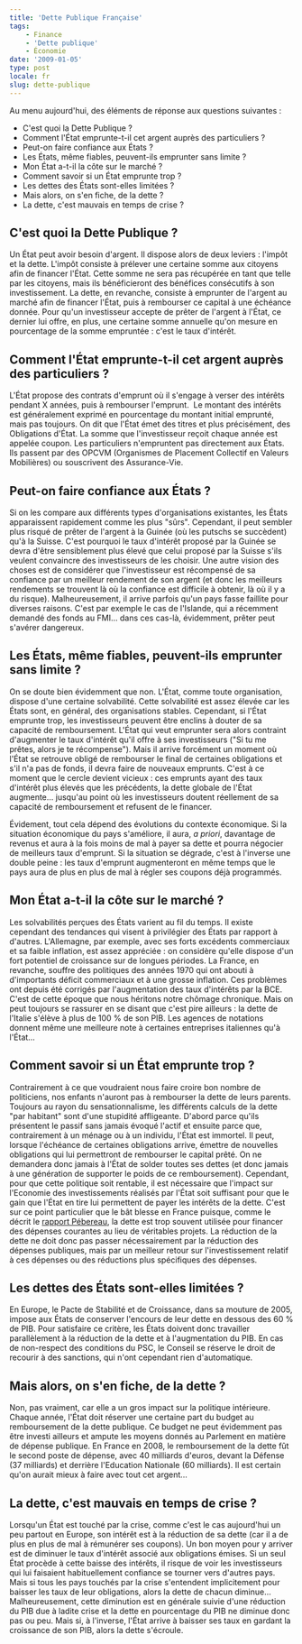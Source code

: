 ```yaml
---
title: 'Dette Publique Française'
tags:
    - Finance
    - 'Dette publique'
    - Économie
date: '2009-01-05'
type: post
locale: fr
slug: dette-publique
---
```


Au menu aujourd'hui, des éléments de réponse aux questions suivantes :

* C'est quoi la Dette Publique ?
* Comment l'État emprunte-t-il cet argent auprès des particuliers ?
* Peut-on faire confiance aux États ?
* Les États, même fiables, peuvent-ils emprunter sans limite ?
* Mon État a-t-il la côte sur le marché ?
* Comment savoir si un État emprunte trop ?
* Les dettes des États sont-elles limitées ?
* Mais alors, on s'en fiche, de la dette ?
* La dette, c'est mauvais en temps de crise ?

<!-- more -->

## C'est quoi la Dette Publique ?

Un État peut avoir besoin d'argent. Il dispose alors de deux leviers : l'impôt et la dette. L'impôt consiste à prélever une certaine somme aux citoyens afin de financer l'État. Cette somme ne sera pas récupérée en tant que telle par les citoyens, mais ils bénéficieront des bénéfices consécutifs à son investissement. La dette, en revanche, consiste à emprunter de l'argent au marché afin de financer l'État, puis à rembourser ce capital à une échéance donnée. Pour qu'un investisseur accepte de prêter de l'argent à l'État, ce dernier lui offre, en plus, une certaine somme annuelle qu'on mesure en pourcentage de la somme empruntée : c'est le taux d'intérêt.

## Comment l'État emprunte-t-il cet argent auprès des particuliers ?

L'État propose des contrats d'emprunt où il s'engage à verser des intérêts pendant X années, puis à rembourser l'emprunt.  Le montant des intérêts est généralement exprimé en pourcentage du montant initial emprunté, mais pas toujours. On dit que l'État émet des titres et plus précisément, des Obligations d'État. La somme que l'investisseur reçoit chaque année est appelée coupon. Les particuliers n'empruntent pas directement aux États. Ils passent par des OPCVM (Organismes de Placement Collectif en Valeurs Mobilières) ou souscrivent des Assurance-Vie.

## Peut-on faire confiance aux États ?

Si on les compare aux différents types d'organisations existantes, les États apparaissent rapidement comme les plus "sûrs". Cependant, il peut sembler plus risqué de prêter de l'argent à la Guinée (où les putschs se succèdent) qu'à la Suisse. C'est pourquoi le taux d'intérêt proposé par la Guinée se devra d'être sensiblement plus élevé que celui proposé par la Suisse s'ils veulent convaincre des investisseurs de les choisir. Une autre vision des choses est de considérer que l'investisseur est récompensé de sa confiance par un meilleur rendement de son argent (et donc les meilleurs rendements se trouvent là où la confiance est difficile à obtenir, là où il y a du risque). Malheureusement, il arrive parfois qu'un pays fasse faillite pour diverses raisons. C'est par exemple le cas de l'Islande, qui a récemment demandé des fonds au FMI… dans ces cas-là, évidemment, prêter peut s'avérer dangereux.

## Les États, même fiables, peuvent-ils emprunter sans limite ?

On se doute bien évidemment que non. L'État, comme toute organisation, dispose d'une certaine solvabilité. Cette solvabilité est assez élevée car les États sont, en général, des organisations stables. Cependant, si l'État emprunte trop, les investisseurs peuvent être enclins à douter de sa capacité de remboursement. L'État qui veut emprunter sera alors contraint d'augmenter le taux d'intérêt qu'il offre à ses investisseurs ("Si tu me prêtes, alors je te récompense"). Mais il arrive forcément un moment où l'État se retrouve obligé de rembourser le final de certaines obligations et s'il n'a pas de fonds, il devra faire de nouveaux emprunts. C'est à ce moment que le cercle devient vicieux : ces emprunts ayant des taux d'intérêt plus élevés que les précédents, la dette globale de l'État augmente… jusqu'au point où les investisseurs doutent réellement de sa capacité de remboursement et refusent de le financer.

Évidement, tout cela dépend des évolutions du contexte économique. Si la situation économique du pays s'améliore, il aura, _a priori_, davantage de revenus et aura à la fois moins de mal à payer sa dette et pourra négocier de meilleurs taux d'emprunt. Si la situation se dégrade, c'est à l'inverse une double peine : les taux d'emprunt augmenteront en même temps que le pays aura de plus en plus de mal à régler ses coupons déjà programmés.

## Mon État a-t-il la côte sur le marché ?

Les solvabilités perçues des États varient au fil du temps. Il existe cependant des tendances qui visent à privilégier des États par rapport à d'autres. L'Allemagne, par exemple, avec ses forts excédents commerciaux et sa faible inflation, est assez appréciée : on considère qu'elle dispose d'un fort potentiel de croissance sur de longues périodes. La France, en revanche, souffre des politiques des années 1970 qui ont abouti à d'importants déficit commerciaux et à une grosse inflation. Ces problèmes ont depuis été corrigés par l'augmentation des taux d'intérêts par la BCE. C'est de cette époque que nous héritons notre chômage chronique. Mais on peut toujours se rassurer en se disant que c'est pire ailleurs : la dette de l'Italie s'élève à plus de 100 % de son PIB. Les agences de notations donnent même une meilleure note à certaines entreprises italiennes qu'à l'État…

## Comment savoir si un État emprunte trop ?

Contrairement à ce que voudraient nous faire croire bon nombre de politiciens, nos enfants n'auront pas à rembourser la dette de leurs parents. Toujours au rayon du sensationnalisme, les différents calculs de la dette "par habitant" sont d'une stupidité affligeante. D'abord parce qu'ils présentent le passif sans jamais évoqué l'actif et ensuite parce que, contrairement à un ménage ou à un individu, l'État est immortel. Il peut, lorsque l'échéance de certaines obligations arrive, émettre de nouvelles obligations qui lui permettront de rembourser le capital prêté. On ne demandera donc jamais à l'État de solder toutes ses dettes (et donc jamais à une génération de supporter le poids de ce remboursement). Cependant, pour que cette politique soit rentable, il est nécessaire que l'impact sur l'Economie des investissements réalisés par l'État soit suffisant pour que le gain que l'État en tire lui permettent de payer les intérêts de la dette. C'est sur ce point particulier que le bât blesse en France puisque, comme le décrit le [rapport Pébereau](http://fr.wikipedia.org/wiki/Rapport_P%C3%A9bereau_sur_la_dette_publique), la dette est trop souvent utilisée pour financer des dépenses courantes au lieu de véritables projets. La réduction de la dette ne doit donc pas passer nécessairement par la réduction des dépenses publiques, mais par un meilleur retour sur l'investissement relatif à ces dépenses ou des réductions plus spécifiques des dépenses.

## Les dettes des États sont-elles limitées ?

En Europe, le Pacte de Stabilité et de Croissance, dans sa mouture de 2005, impose aux États de conserver l'encours de leur dette en dessous des 60 % de PIB. Pour satisfaire ce critère, les États doivent donc travailler parallèlement à la réduction de la dette et à l'augmentation du PIB. En cas de non-respect des conditions du PSC, le Conseil se réserve le droit de recourir à des sanctions, qui n'ont cependant rien d'automatique.

## Mais alors, on s'en fiche, de la dette ?

Non, pas vraiment, car elle a un gros impact sur la politique intérieure. Chaque année, l'État doit réserver une certaine part du budget au remboursement de la dette publique. Ce budget ne peut évidemment pas être investi ailleurs et ampute les moyens donnés au Parlement en matière de dépense publique. En France en 2008, le remboursement de la dette fût le second poste de dépense, avec 40 milliards d'euros, devant la Défense (37 milliards) et derrière l'Education Nationale (60 milliards). Il est certain qu'on aurait mieux à faire avec tout cet argent…

## La dette, c'est mauvais en temps de crise ?

Lorsqu'un État est touché par la crise, comme c'est le cas aujourd'hui un peu partout en Europe, son intérêt est à la réduction de sa dette (car il a de plus en plus de mal à rémunérer ses coupons). Un bon moyen pour y arriver est de diminuer le taux d'intérêt associé aux obligations émises. Si un seul État procède à cette baisse des intérêts, il risque de voir les investisseurs qui lui faisaient habituellement confiance se tourner vers d'autres pays. Mais si tous les pays touchés par la crise s'entendent implicitement pour baisser les taux de leur obligations, alors la dette de chacun diminue… Malheureusement, cette diminution est en générale suivie d'une réduction du PIB due à ladite crise et la dette en pourcentage du PIB ne diminue donc pas ou peu. Mais si, à l'inverse, l'État arrive à baisser ses taux en gardant la croissance de son PIB, alors la dette s'écroule.
